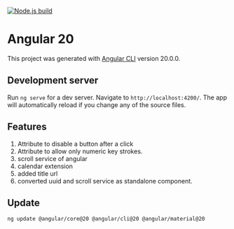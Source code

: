 [![Node.js build](https://github.com/Singh-Prateek/angular-learning/actions/workflows/node.js.yml/badge.svg)](https://github.com/Singh-Prateek/angular-learning/actions/workflows/node.js.yml)

# Angular 20

This project was generated with [Angular CLI](https://github.com/angular/angular-cli) version 20.0.0.

## Development server

Run `ng serve` for a dev server. Navigate to `http://localhost:4200/`. The app will automatically reload if you change any of the source files.

## Features

1. Attribute to disable a button after a click
2. Attribute to allow only numeric key strokes.
3. scroll service of angular
4. calendar extension
5. added title url
6. converted uuid and scroll service as standalone component.


## Update
```
ng update @angular/core@20 @angular/cli@20 @angular/material@20